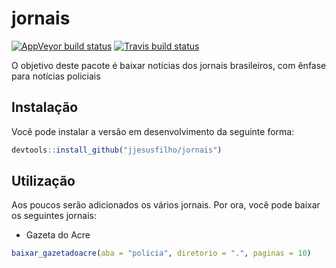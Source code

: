 
<!-- README.md is generated from README.Rmd. Please edit that file -->

# jornais

<!-- badges: start -->

[![AppVeyor build
status](https://ci.appveyor.com/api/projects/status/github/jjesusfilho/jornais?branch=master&svg=true)](https://ci.appveyor.com/project/jjesusfilho/jornais)
[![Travis build
status](https://travis-ci.org/jjesusfilho/jornais.svg?branch=master)](https://travis-ci.org/jjesusfilho/jornais)
<!-- badges: end -->

O objetivo deste pacote é baixar notícias dos jornais brasileiros, com
ênfase para notícias policiais

## Instalação

Você pode instalar a versão em desenvolvimento da seguinte forma:

``` r
devtools::install_github("jjesusfilho/jornais")
```

## Utilização

Aos poucos serão adicionados os vários jornais. Por ora, você pode
baixar os seguintes jornais:

  - Gazeta do Acre

<!-- end list -->

``` r
baixar_gazetadoacre(aba = "policia", diretorio = ".", paginas = 10)
```
